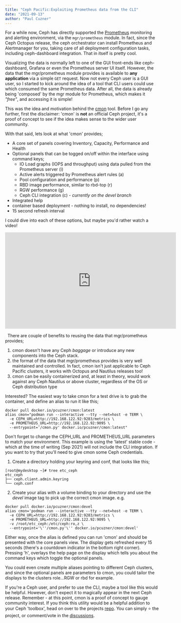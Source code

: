 ```yaml
---
title: "Ceph Pacific:Exploiting Prometheus data from the CLI"
date: "2021-09-13"
author: "Paul Cuzner"
---
```


For a while now, Ceph has directly supported the [Prometheus](https://prometheus.io) monitoring and alerting environment, via the `mgr/prometheus` module. In fact, since the Ceph Octopus release, the ceph orchestrator can install Prometheus and Alertmanager for you, taking care of all deployment configuration tasks, including ceph-dashboard integration. That in itself is pretty cool.

Visualizing the data is normally left to one of the GUI front-ends like ceph-dashboard, Grafana or even the Prometheus server UI itself. However, the data that the mgr/prometheus module provides is available to **any application** via a simple `GET` request. Now not every Ceph user is a GUI user, so I started to kick around the idea of a tool that CLI users could use which consumed the same Prometheus data. After all, the data is already being 'composed' by the mgr module for Prometheus, which makes it _"free"_, and accessing it is simple!

This was the idea and motivation behind the [cmon](https://github.com/pcuzner/cmon) tool. Before I go any further, first the disclaimer: 'cmon' is **not** an official Ceph project, it's a proof of concept to see if the idea makes sense to the wider user community.

With that said, lets look at what 'cmon' provides;

- A core set of panels covering Inventory, Capacity, Performance and Health
- Optional panels that can be togged on/off within the interface using command keys;
  - IO Load graphs (IOPS and throughput) using data pulled from the Prometheus server (i)
  - Active alerts triggered by Prometheus alert rules (a)
  - Pool configuration and performance (p)
  - RBD image performance, similar to rbd-top (r)
  - RGW performance (g)
  - Ceph CLI integration (c) - _currently on the devel branch_
- Integrated help
- container based deployment - nothing to install, no dependencies!
- 15 second refresh interval

I could dive into each of these options, but maybe you'd rather watch a video!

<iframe width="560" height="315" src="https://www.youtube.com/embed/24vulOxXWXY" title="YouTube video player" frameborder="0" allow="accelerometer; autoplay; clipboard-write; encrypted-media; gyroscope; picture-in-picture" allowfullscreen></iframe>

&nbsp;
There are couple of benefits to reusing the data that mgr/prometheus provides;

1. cmon doesn't have any Ceph _baggage_ or introduce any new components into the Ceph stack.
2. the format of the data that mgr/prometheus provides is very well maintained and controlled. In fact, cmon isn't just applicable to Ceph Pacific clusters, it works with Octopus and Nautilus releases too!
3. cmon can be easily containerized and, at least in theory, would work against any Ceph Nautilus or above cluster, regardless of the OS or Ceph distribution type

Interested? The easiest way to take cmon for a test drive is to grab the container, and define an alias to run it like this;

```
docker pull docker.io/pcuzner/cmon:latest
alias cmon="podman run --interactive --tty --net=host -e TERM \
  -e CEPH_URL=http://192.168.122.92:9283/metrics \
  -e PROMETHEUS_URL=http://192.168.122.92:9095 \
  --entrypoint='/cmon.py' docker.io/pcuzner/cmon:latest"
```

Don't forget to change the CEPH_URL and PROMETHEUS_URL parameters to match your environment. This example is using the 'latest' stable code - which at the time of writing (Sep 2021) will not include the CLI integration. If you want to try that you'll need to give cmon some Ceph credentials.

1. Create a directory holding your keyring and conf, that looks like this;

```
[root@mydesktop ~]# tree etc_ceph
etc_ceph
├── ceph.client.admin.keyring
└── ceph.conf

```

2. Create your alias with a volume binding to your directory and use the _devel_ image tag to pick up the correct cmon image.
   e.g.

```
docker pull docker.io/pcuzner/cmon:devel
alias cmon='podman run --interactive --tty --net=host -e TERM \
  -e CEPH_URL=http://192.168.122.92:9283/metrics \
  -e PROMETHEUS_URL=http://192.168.122.92:9095 \
  -v /root/etc_ceph:/etc/ceph:ro,z \
  --entrypoint='\''/cmon.py'\'' docker.io/pcuzner/cmon:devel'
```

Either way, once the alias is defined you can run 'cmon' and should be presented with the core panels view. The display gets refreshed every 15 seconds (there's a countdown indicator in the bottom right corner). Pressing 'h', overlays the help page on the display which tells you about the command keys which toggle the optional panels.

You could even create multiple aliases pointing to different Ceph clusters, and since the optional panels are parameters to cmon, you could tailor the displays to the clusters role...RGW or rbd for example.

If you're a Ceph user, and prefer to use the CLI, maybe a tool like this would be helpful. However, don't expect it to magically appear in the next Ceph release. Remember - at this point, cmon is a proof of concept to gauge community interest. If you think this utility would be a helpful addition to your Ceph 'toolbox', head on over to the projects [repo](ttps://github.com/pcuzner/cmon). You can simply ⭐ the project, or comment/vote in the [discussions](https://github.com/pcuzner/cmon/discussions/12).

